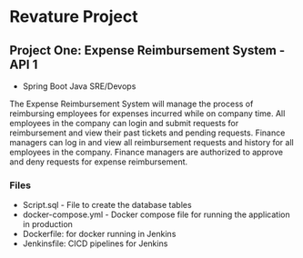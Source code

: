 # Revature Project
## Project One: Expense Reimbursement System - API 1
  - Spring Boot Java SRE/Devops

The Expense Reimbursement System will manage the process of reimbursing employees for expenses incurred while on company time. 
All employees in the company can login and submit requests for reimbursement and view their past tickets and pending requests. 
Finance managers can log in and view all reimbursement requests and history for all employees in the company. 
Finance managers are authorized to approve and deny requests for expense reimbursement.

### Files 
  - Script.sql - File to create the database tables
  - docker-compose.yml - Docker compose file for running the application in production 
  - Dockerfile: for docker running in Jenkins 
  - Jenkinsfile: CICD pipelines for Jenkins
